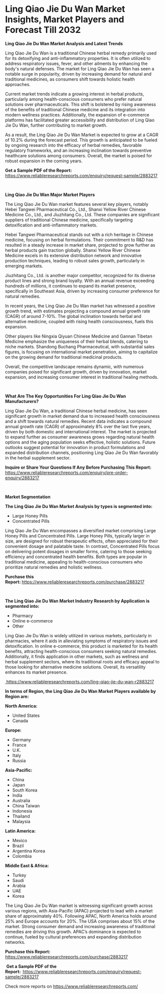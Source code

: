 <p><h1>Ling Qiao Jie Du Wan Market Insights, Market Players and Forecast Till 2032</h1></p><p><strong>Ling Qiao Jie Du Wan Market Analysis and Latest Trends</strong></p>
<p><p>Ling Qiao Jie Du Wan is a traditional Chinese herbal remedy primarily used for its detoxifying and anti-inflammatory properties. It is often utilized to address respiratory issues, fever, and other ailments by enhancing the body's natural defenses. The market for Ling Qiao Jie Du Wan has seen a notable surge in popularity, driven by increasing demand for natural and traditional medicines, as consumers shift towards holistic health approaches.</p><p>Current market trends indicate a growing interest in herbal products, particularly among health-conscious consumers who prefer natural solutions over pharmaceuticals. This shift is bolstered by rising awareness of the benefits of traditional Chinese medicine and its integration into modern wellness practices. Additionally, the expansion of e-commerce platforms has facilitated greater accessibility and distribution of Ling Qiao Jie Du Wan, further contributing to market growth.</p><p>As a result, the Ling Qiao Jie Du Wan Market is expected to grow at a CAGR of 10.2% during the forecast period. This growth is anticipated to be fueled by ongoing research into the efficacy of herbal remedies, favorable regulatory frameworks, and an increasing inclination towards preventive healthcare solutions among consumers. Overall, the market is poised for robust expansion in the coming years.</p></p>
<p><strong>Get a Sample PDF of the Report:&nbsp;</strong> <a href="https://www.reliableresearchreports.com/enquiry/request-sample/2883217?utm_campaign=2788&utm_medium=2&utm_source=Github&utm_content=ia&utm_term=13032025&utm_id=ling-qiao-jie-du-wan">https://www.reliableresearchreports.com/enquiry/request-sample/2883217</a></p>
<p>&nbsp;</p>
<p><strong>Ling Qiao Jie Du Wan Major Market Players</strong></p>
<p><p>The Ling Qiao Jie Du Wan market features several key players, notably Hebei Tangwei Pharmaceutical Co., Ltd., Shanxi Yellow River Chinese Medicine Co., Ltd., and Jiuzhitang Co., Ltd. These companies are significant suppliers of traditional Chinese medicine, specifically targeting detoxification and anti-inflammatory markets. </p><p>Hebei Tangwei Pharmaceutical stands out with a rich heritage in Chinese medicine, focusing on herbal formulations. Their commitment to R&D has resulted in a steady increase in market share, projected to grow further as herbal products gain traction globally. Shanxi Yellow River Chinese Medicine excels in its extensive distribution network and innovative production techniques, leading to robust sales growth, particularly in emerging markets.</p><p>Jiuzhitang Co., Ltd. is another major competitor, recognized for its diverse product lines and strong brand loyalty. With an annual revenue exceeding hundreds of millions, it continues to expand its market presence, specifically in Southeast Asia, driven by increasing consumer preference for natural remedies.</p><p>In recent years, the Ling Qiao Jie Du Wan market has witnessed a positive growth trend, with estimates projecting a compound annual growth rate (CAGR) of around 7-10%. The global inclination towards herbal and alternative medicine, coupled with rising health consciousness, fuels this expansion.</p><p>Other players like Ningxia Qiyuan Chinese Medicine and Gannan Tibetan Medicine emphasize the uniqueness of their herbal blends, catering to niche markets. Shandong Buchang Pharmaceutical, with substantial sales figures, is focusing on international market penetration, aiming to capitalize on the growing demand for traditional medicinal products.</p><p>Overall, the competitive landscape remains dynamic, with numerous companies poised for significant growth, driven by innovation, market expansion, and increasing consumer interest in traditional healing methods.</p></p>
<p>&nbsp;</p>
<p><strong>What Are The Key Opportunities For Ling Qiao Jie Du Wan Manufacturers?</strong></p>
<p><p>Ling Qiao Jie Du Wan, a traditional Chinese herbal medicine, has seen significant growth in market demand due to increased health consciousness and a shift towards natural remedies. Recent data indicates a compound annual growth rate (CAGR) of approximately 8% over the last five years, driven by both domestic and international interest. The market is projected to expand further as consumer awareness grows regarding natural health options and the aging population seeks effective, holistic solutions. Future outlooks suggest potential for innovation in product formulations and expanded distribution channels, positioning Ling Qiao Jie Du Wan favorably in the herbal supplement sector.</p></p>
<p><strong>Inquire or Share Your Questions If Any Before Purchasing This Report:</strong> <a href="https://www.reliableresearchreports.com/enquiry/pre-order-enquiry/2883217?utm_campaign=2788&utm_medium=2&utm_source=Github&utm_content=ia&utm_term=13032025&utm_id=ling-qiao-jie-du-wan">https://www.reliableresearchreports.com/enquiry/pre-order-enquiry/2883217</a></p>
<p>&nbsp;</p>
<p><strong>Market Segmentation</strong></p>
<p><strong>The Ling Qiao Jie Du Wan Market Analysis by types is segmented into:</strong></p>
<p><ul><li>Large Honey Pills</li><li>Concentrated Pills</li></ul></p>
<p><p>Ling Qiao Jie Du Wan encompasses a diversified market comprising Large Honey Pills and Concentrated Pills. Large Honey Pills, typically larger in size, are designed for robust therapeutic effects, often appreciated for their convenient dosage and palatable taste. In contrast, Concentrated Pills focus on delivering potent dosages in smaller forms, catering to those seeking efficiency and concentrated health benefits. Both types are popular in traditional medicine, appealing to health-conscious consumers who prioritize natural remedies and holistic wellness.</p></p>
<p><strong>Purchase this Report:&nbsp;</strong><a href="https://www.reliableresearchreports.com/purchase/2883217?utm_campaign=2788&utm_medium=2&utm_source=Github&utm_content=ia&utm_term=13032025&utm_id=ling-qiao-jie-du-wan">https://www.reliableresearchreports.com/purchase/2883217</a></p>
<p>&nbsp;</p>
<p><strong>The Ling Qiao Jie Du Wan Market Industry Research by Application is segmented into:</strong></p>
<p><ul><li>Pharmacy</li><li>Online e-commerce</li><li>Other</li></ul></p>
<p><p>Ling Qiao Jie Du Wan is widely utilized in various markets, particularly in pharmacies, where it aids in alleviating symptoms of respiratory issues and detoxification. In online e-commerce, this product is marketed for its health benefits, attracting health-conscious consumers seeking natural remedies. Additionally, it finds application in other markets, such as wellness and herbal supplement sectors, where its traditional roots and efficacy appeal to those looking for alternative medicine solutions. Overall, its versatility enhances its market presence.</p></p>
<p><a href="https://www.reliableresearchreports.com/ling-qiao-jie-du-wan-r2883217?utm_campaign=2788&utm_medium=2&utm_source=Github&utm_content=ia&utm_term=13032025&utm_id=ling-qiao-jie-du-wan">&nbsp;https://www.reliableresearchreports.com/ling-qiao-jie-du-wan-r2883217</a></p>
<p><strong>In terms of Region, the Ling Qiao Jie Du Wan Market Players available by Region are:</strong></p>
<p>
    <p> <strong> North America: </strong>
        <ul>
            <li>United States</li>
            <li>Canada</li>
        </ul>
        </p> 
    <p> <strong> Europe: </strong>
        <ul>
            <li>Germany</li>
            <li>France</li>
            <li>U.K.</li>
            <li>Italy</li>
            <li>Russia</li>
        </ul>
        </p> 
    <p> <strong> Asia-Pacific: </strong>
        <ul>
            <li>China</li>
            <li>Japan</li>
            <li>South Korea</li>
            <li>India</li>
            <li>Australia</li>
            <li>China Taiwan</li>
            <li>Indonesia</li>
            <li>Thailand</li>
            <li>Malaysia</li>
        </ul>
        </p> 
    <p> <strong> Latin America: </strong>
        <ul>
            <li>Mexico</li>
            <li>Brazil</li>
            <li>Argentina Korea</li>
            <li>Colombia</li>
        </ul>
        </p> 
    <p> <strong> Middle East & Africa: </strong>
        <ul>
            <li>Turkey</li>
            <li>Saudi</li>
            <li>Arabia</li>
            <li>UAE</li>
            <li>Korea</li>
        </ul>
    </p>
    </p>
<p><p>The Ling Qiao Jie Du Wan market is witnessing significant growth across various regions, with Asia-Pacific (APAC) projected to lead with a market share of approximately 40%. Following APAC, North America holds around 25% and Europe accounts for 20%. The USA comprises about 15% of the market. Strong consumer demand and increasing awareness of traditional remedies are driving this growth. APAC’s dominance is expected to continue, fueled by cultural preferences and expanding distribution networks.</p></p>
<p><strong>Purchase this Report: </strong><a href="https://www.reliableresearchreports.com/purchase/2883217?utm_campaign=2788&utm_medium=2&utm_source=Github&utm_content=ia&utm_term=13032025&utm_id=ling-qiao-jie-du-wan">https://www.reliableresearchreports.com/purchase/2883217</a></p>
<p>&nbsp;<strong>Get a Sample PDF of the Report:&nbsp;&nbsp;</strong><a href="https://www.reliableresearchreports.com/enquiry/request-sample/2883217?utm_campaign=2788&utm_medium=2&utm_source=Github&utm_content=ia&utm_term=13032025&utm_id=ling-qiao-jie-du-wan">https://www.reliableresearchreports.com/enquiry/request-sample/2883217</a></p>
<p><strong></strong></p>
<p>Check more reports on <a href="https://www.reliableresearchreports.com/?utm_campaign=2788&utm_medium=2&utm_source=Github&utm_content=ia&utm_term=13032025&utm_id=ling-qiao-jie-du-wan">https://www.reliableresearchreports.com/</a></p>